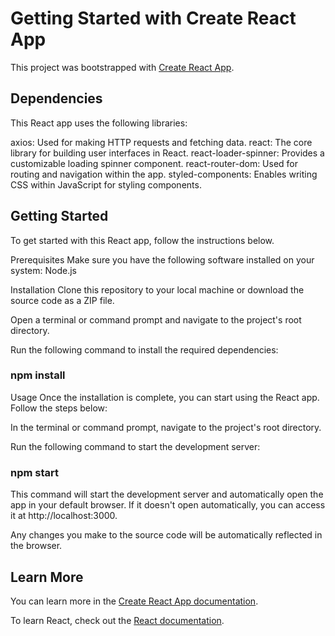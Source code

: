 # Getting Started with Create React App

This project was bootstrapped with [Create React App](https://github.com/facebook/create-react-app).

## Dependencies

This React app uses the following libraries:

axios: Used for making HTTP requests and fetching data.
react: The core library for building user interfaces in React.
react-loader-spinner: Provides a customizable loading spinner component.
react-router-dom: Used for routing and navigation within the app.
styled-components: Enables writing CSS within JavaScript for styling components.

## Getting Started

To get started with this React app, follow the instructions below.

Prerequisites
Make sure you have the following software installed on your system: Node.js

Installation
Clone this repository to your local machine or download the source code as a ZIP file.

Open a terminal or command prompt and navigate to the project's root directory.

Run the following command to install the required dependencies:

### npm install

Usage
Once the installation is complete, you can start using the React app. Follow the steps below:

In the terminal or command prompt, navigate to the project's root directory.

Run the following command to start the development server:

### npm start

This command will start the development server and automatically open the app in your default browser. If it doesn't open automatically, you can access it at http://localhost:3000.

Any changes you make to the source code will be automatically reflected in the browser.

## Learn More

You can learn more in the [Create React App documentation](https://facebook.github.io/create-react-app/docs/getting-started).

To learn React, check out the [React documentation](https://reactjs.org/).
